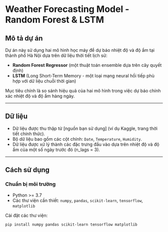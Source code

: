 
# Weather Forecasting Model - Random Forest & LSTM

## Mô tả dự án
Dự án này sử dụng hai mô hình học máy để dự báo nhiệt độ và độ ẩm tại thành phố Hà Nội dựa trên dữ liệu thời tiết lịch sử:  
- **Random Forest Regressor** (một thuật toán ensemble dựa trên cây quyết định)  
- **LSTM** (Long Short-Term Memory - một loại mạng neural hồi tiếp phù hợp với dữ liệu chuỗi thời gian)

Mục tiêu chính là so sánh hiệu quả của hai mô hình trong việc dự báo chính xác nhiệt độ và độ ẩm hàng ngày.

---

## Dữ liệu
- Dữ liệu được thu thập từ [nguồn bạn sử dụng] (ví dụ Kaggle, trang thời tiết chính thức).
- Bộ dữ liệu bao gồm các cột chính: `Date`, `Temperature`, `Humidity`.
- Dữ liệu được xử lý thành các đặc trưng đầu vào dựa trên nhiệt độ và độ ẩm của một số ngày trước đó (n_lags = 3).

---

## Cách sử dụng

### Chuẩn bị môi trường
- Python >= 3.7
- Các thư viện cần thiết: `numpy`, `pandas`, `scikit-learn`, `tensorflow`, `matplotlib`

Cài đặt các thư viện:
```bash
pip install numpy pandas scikit-learn tensorflow matplotlib

